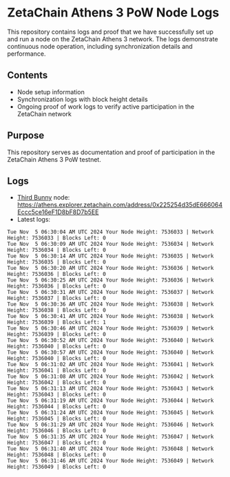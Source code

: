 # ZetaChain Athens 3 PoW Node Logs
This repository contains logs and proof that we have successfully set up and run a node on the ZetaChain Athens 3 network. The logs demonstrate continuous node operation, including synchronization details and performance.

## Contents
- Node setup information
- Synchronization logs with block height details
- Ongoing proof of work logs to verify active participation in the ZetaChain network

## Purpose
This repository serves as documentation and proof of participation in the ZetaChain Athens 3 PoW testnet.

## Logs

- [Third Bunny](https://thirdbunny.xyz/) node: https://athens.explorer.zetachain.com/address/0x225254d35dE666064Eccc5ce16eF1D8bF8D7b5EE
- Latest logs:
```
Tue Nov  5 06:30:04 AM UTC 2024 Your Node Height: 7536033 | Network Height: 7536033 | Blocks Left: 0
Tue Nov  5 06:30:09 AM UTC 2024 Your Node Height: 7536034 | Network Height: 7536034 | Blocks Left: 0
Tue Nov  5 06:30:14 AM UTC 2024 Your Node Height: 7536035 | Network Height: 7536035 | Blocks Left: 0
Tue Nov  5 06:30:20 AM UTC 2024 Your Node Height: 7536036 | Network Height: 7536036 | Blocks Left: 0
Tue Nov  5 06:30:25 AM UTC 2024 Your Node Height: 7536036 | Network Height: 7536036 | Blocks Left: 0
Tue Nov  5 06:30:31 AM UTC 2024 Your Node Height: 7536037 | Network Height: 7536037 | Blocks Left: 0
Tue Nov  5 06:30:36 AM UTC 2024 Your Node Height: 7536038 | Network Height: 7536038 | Blocks Left: 0
Tue Nov  5 06:30:41 AM UTC 2024 Your Node Height: 7536038 | Network Height: 7536039 | Blocks Left: 1
Tue Nov  5 06:30:46 AM UTC 2024 Your Node Height: 7536039 | Network Height: 7536039 | Blocks Left: 0
Tue Nov  5 06:30:52 AM UTC 2024 Your Node Height: 7536040 | Network Height: 7536040 | Blocks Left: 0
Tue Nov  5 06:30:57 AM UTC 2024 Your Node Height: 7536040 | Network Height: 7536040 | Blocks Left: 0
Tue Nov  5 06:31:02 AM UTC 2024 Your Node Height: 7536041 | Network Height: 7536041 | Blocks Left: 0
Tue Nov  5 06:31:08 AM UTC 2024 Your Node Height: 7536042 | Network Height: 7536042 | Blocks Left: 0
Tue Nov  5 06:31:13 AM UTC 2024 Your Node Height: 7536043 | Network Height: 7536043 | Blocks Left: 0
Tue Nov  5 06:31:19 AM UTC 2024 Your Node Height: 7536044 | Network Height: 7536044 | Blocks Left: 0
Tue Nov  5 06:31:24 AM UTC 2024 Your Node Height: 7536045 | Network Height: 7536045 | Blocks Left: 0
Tue Nov  5 06:31:29 AM UTC 2024 Your Node Height: 7536046 | Network Height: 7536046 | Blocks Left: 0
Tue Nov  5 06:31:35 AM UTC 2024 Your Node Height: 7536047 | Network Height: 7536047 | Blocks Left: 0
Tue Nov  5 06:31:40 AM UTC 2024 Your Node Height: 7536048 | Network Height: 7536048 | Blocks Left: 0
Tue Nov  5 06:31:46 AM UTC 2024 Your Node Height: 7536049 | Network Height: 7536049 | Blocks Left: 0
```
